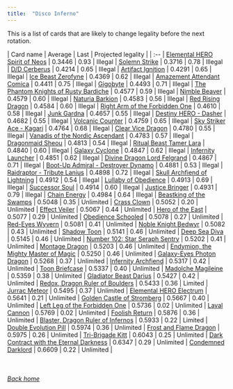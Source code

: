 ```yaml
---
title:  "Disco Inferno"
---
```


This is a list of cards that are likely to change legality before the next rotation.

| Card name | Average | Last | Projected legality |
| :-- |
[Elemental HERO Spirit of Neos](https://db.ygoprodeck.com/card/?search=Elemental%20HERO%20Spirit%20of%20Neos) | 0.3446 | 0.93 | Illegal |
[Solemn Strike](https://db.ygoprodeck.com/card/?search=Solemn%20Strike) | 0.3716 | 0.78 | Illegal |
[D/D Cerberus](https://db.ygoprodeck.com/card/?search=D/D%20Cerberus) | 0.4214 | 0.65 | Illegal |
[Artifact Ignition](https://db.ygoprodeck.com/card/?search=Artifact%20Ignition) | 0.4291 | 0.65 | Illegal |
[Ice Beast Zerofyne](https://db.ygoprodeck.com/card/?search=Ice%20Beast%20Zerofyne) | 0.4369 | 0.62 | Illegal |
[Amazement Attendant Comica](https://db.ygoprodeck.com/card/?search=Amazement%20Attendant%20Comica) | 0.4411 | 0.75 | Illegal |
[Gigobyte](https://db.ygoprodeck.com/card/?search=Gigobyte) | 0.4493 | 0.71 | Illegal |
[The Phantom Knights of Rusty Bardiche](https://db.ygoprodeck.com/card/?search=The%20Phantom%20Knights%20of%20Rusty%20Bardiche) | 0.4577 | 0.59 | Illegal |
[Nimble Beaver](https://db.ygoprodeck.com/card/?search=Nimble%20Beaver) | 0.4579 | 0.60 | Illegal |
[Naturia Barkion](https://db.ygoprodeck.com/card/?search=Naturia%20Barkion) | 0.4583 | 0.56 | Illegal |
[Red Rising Dragon](https://db.ygoprodeck.com/card/?search=Red%20Rising%20Dragon) | 0.4584 | 0.60 | Illegal |
[Right Arm of the Forbidden One](https://db.ygoprodeck.com/card/?search=Right%20Arm%20of%20the%20Forbidden%20One) | 0.4610 | 0.58 | Illegal |
[Junk Gardna](https://db.ygoprodeck.com/card/?search=Junk%20Gardna) | 0.4657 | 0.55 | Illegal |
[Destiny HERO - Dasher](https://db.ygoprodeck.com/card/?search=Destiny%20HERO%20-%20Dasher) | 0.4682 | 0.55 | Illegal |
[Volcanic Counter](https://db.ygoprodeck.com/card/?search=Volcanic%20Counter) | 0.4759 | 0.65 | Illegal |
[Sky Striker Ace - Kagari](https://db.ygoprodeck.com/card/?search=Sky%20Striker%20Ace%20-%20Kagari) | 0.4764 | 0.68 | Illegal |
[Clear Vice Dragon](https://db.ygoprodeck.com/card/?search=Clear%20Vice%20Dragon) | 0.4780 | 0.55 | Illegal |
[Vanadis of the Nordic Ascendant](https://db.ygoprodeck.com/card/?search=Vanadis%20of%20the%20Nordic%20Ascendant) | 0.4783 | 0.57 | Illegal |
[Dragonmaid Sheou](https://db.ygoprodeck.com/card/?search=Dragonmaid%20Sheou) | 0.4813 | 0.54 | Illegal |
[Ritual Beast Tamer Lara](https://db.ygoprodeck.com/card/?search=Ritual%20Beast%20Tamer%20Lara) | 0.4840 | 0.60 | Illegal |
[Galaxy Cyclone](https://db.ygoprodeck.com/card/?search=Galaxy%20Cyclone) | 0.4847 | 0.62 | Illegal |
[Infernity Launcher](https://db.ygoprodeck.com/card/?search=Infernity%20Launcher) | 0.4851 | 0.62 | Illegal |
[Divine Dragon Lord Felgrand](https://db.ygoprodeck.com/card/?search=Divine%20Dragon%20Lord%20Felgrand) | 0.4867 | 0.71 | Illegal |
[Boot-Up Admiral - Destroyer Dynamo](https://db.ygoprodeck.com/card/?search=Boot-Up%20Admiral%20-%20Destroyer%20Dynamo) | 0.4881 | 0.53 | Illegal |
[Raidraptor - Tribute Lanius](https://db.ygoprodeck.com/card/?search=Raidraptor%20-%20Tribute%20Lanius) | 0.4898 | 0.72 | Illegal |
[Skull Archfiend of Lightning](https://db.ygoprodeck.com/card/?search=Skull%20Archfiend%20of%20Lightning) | 0.4912 | 0.54 | Illegal |
[Lullaby of Obedience](https://db.ygoprodeck.com/card/?search=Lullaby%20of%20Obedience) | 0.4913 | 0.69 | Illegal |
[Successor Soul](https://db.ygoprodeck.com/card/?search=Successor%20Soul) | 0.4914 | 0.60 | Illegal |
[Justice Bringer](https://db.ygoprodeck.com/card/?search=Justice%20Bringer) | 0.4931 | 0.79 | Illegal |
[Chain Energy](https://db.ygoprodeck.com/card/?search=Chain%20Energy) | 0.4984 | 0.64 | Illegal |
[Beastking of the Swamps](https://db.ygoprodeck.com/card/?search=Beastking%20of%20the%20Swamps) | 0.5048 | 0.35 | Unlimited |
[Crass Clown](https://db.ygoprodeck.com/card/?search=Crass%20Clown) | 0.5052 | 0.20 | Unlimited |
[Effect Veiler](https://db.ygoprodeck.com/card/?search=Effect%20Veiler) | 0.5067 | 0.44 | Unlimited |
[Hero of the East](https://db.ygoprodeck.com/card/?search=Hero%20of%20the%20East) | 0.5077 | 0.29 | Unlimited |
[Obedience Schooled](https://db.ygoprodeck.com/card/?search=Obedience%20Schooled) | 0.5078 | 0.27 | Unlimited |
[Red-Eyes Wyvern](https://db.ygoprodeck.com/card/?search=Red-Eyes%20Wyvern) | 0.5081 | 0.41 | Unlimited |
[Noble Knight Bedwyr](https://db.ygoprodeck.com/card/?search=Noble%20Knight%20Bedwyr) | 0.5082 | 0.43 | Unlimited |
[Shadow Toon](https://db.ygoprodeck.com/card/?search=Shadow%20Toon) | 0.5141 | 0.46 | Unlimited |
[Deep Sea Diva](https://db.ygoprodeck.com/card/?search=Deep%20Sea%20Diva) | 0.5145 | 0.46 | Unlimited |
[Number 102: Star Seraph Sentry](https://db.ygoprodeck.com/card/?search=Number%20102:%20Star%20Seraph%20Sentry) | 0.5202 | 0.41 | Unlimited |
[Montage Dragon](https://db.ygoprodeck.com/card/?search=Montage%20Dragon) | 0.5203 | 0.46 | Unlimited |
[Endymion, the Mighty Master of Magic](https://db.ygoprodeck.com/card/?search=Endymion,%20the%20Mighty%20Master%20of%20Magic) | 0.5250 | 0.46 | Unlimited |
[Galaxy-Eyes Photon Dragon](https://db.ygoprodeck.com/card/?search=Galaxy-Eyes%20Photon%20Dragon) | 0.5268 | 0.37 | Unlimited |
[Infernity Archfiend](https://db.ygoprodeck.com/card/?search=Infernity%20Archfiend) | 0.5317 | 0.42 | Unlimited |
[Toon Briefcase](https://db.ygoprodeck.com/card/?search=Toon%20Briefcase) | 0.5337 | 0.40 | Unlimited |
[Madolche Magileine](https://db.ygoprodeck.com/card/?search=Madolche%20Magileine) | 0.5359 | 0.38 | Unlimited |
[Gladiator Beast Darius](https://db.ygoprodeck.com/card/?search=Gladiator%20Beast%20Darius) | 0.5427 | 0.42 | Unlimited |
[Redox, Dragon Ruler of Boulders](https://db.ygoprodeck.com/card/?search=Redox,%20Dragon%20Ruler%20of%20Boulders) | 0.5433 | 0.36 | Limited |
[Jurrac Meteor](https://db.ygoprodeck.com/card/?search=Jurrac%20Meteor) | 0.5495 | 0.37 | Unlimited |
[Elemental HERO Electrum](https://db.ygoprodeck.com/card/?search=Elemental%20HERO%20Electrum) | 0.5641 | 0.21 | Unlimited |
[Golden Castle of Stromberg](https://db.ygoprodeck.com/card/?search=Golden%20Castle%20of%20Stromberg) | 0.5667 | 0.40 | Unlimited |
[Left Leg of the Forbidden One](https://db.ygoprodeck.com/card/?search=Left%20Leg%20of%20the%20Forbidden%20One) | 0.5736 | 0.02 | Unlimited |
[Laval Cannon](https://db.ygoprodeck.com/card/?search=Laval%20Cannon) | 0.5769 | 0.02 | Unlimited |
[Foolish Return](https://db.ygoprodeck.com/card/?search=Foolish%20Return) | 0.5876 | 0.36 | Unlimited |
[Blaster, Dragon Ruler of Infernos](https://db.ygoprodeck.com/card/?search=Blaster,%20Dragon%20Ruler%20of%20Infernos) | 0.5933 | 0.22 | Limited |
[Double Evolution Pill](https://db.ygoprodeck.com/card/?search=Double%20Evolution%20Pill) | 0.5974 | 0.36 | Unlimited |
[Frost and Flame Dragon](https://db.ygoprodeck.com/card/?search=Frost%20and%20Flame%20Dragon) | 0.5975 | 0.26 | Unlimited |
[Tri-Brigade Kitt](https://db.ygoprodeck.com/card/?search=Tri-Brigade%20Kitt) | 0.6043 | 0.25 | Unlimited |
[Dark Contract with the Eternal Darkness](https://db.ygoprodeck.com/card/?search=Dark%20Contract%20with%20the%20Eternal%20Darkness) | 0.6347 | 0.29 | Unlimited |
[Condemned Darklord](https://db.ygoprodeck.com/card/?search=Condemned%20Darklord) | 0.6609 | 0.22 | Unlimited |

<br>

###### [Back home](index)